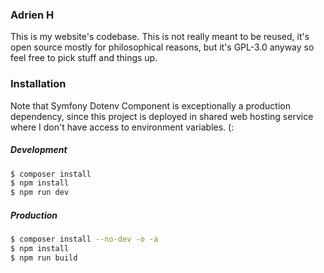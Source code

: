 ### Adrien H

This is my website's codebase. This is not really meant to be reused,
it's open source mostly for philosophical reasons, but it's GPL-3.0
anyway so feel free to pick stuff and things up.

### Installation

Note that Symfony Dotenv Component is exceptionally a production
dependency, since this project is deployed in shared web hosting
service where I don't have access to environment variables. (: 

##### Development 
```bash
$ composer install
$ npm install
$ npm run dev
```

##### Production
```bash
$ composer install --no-dev -o -a
$ npm install
$ npm run build
```